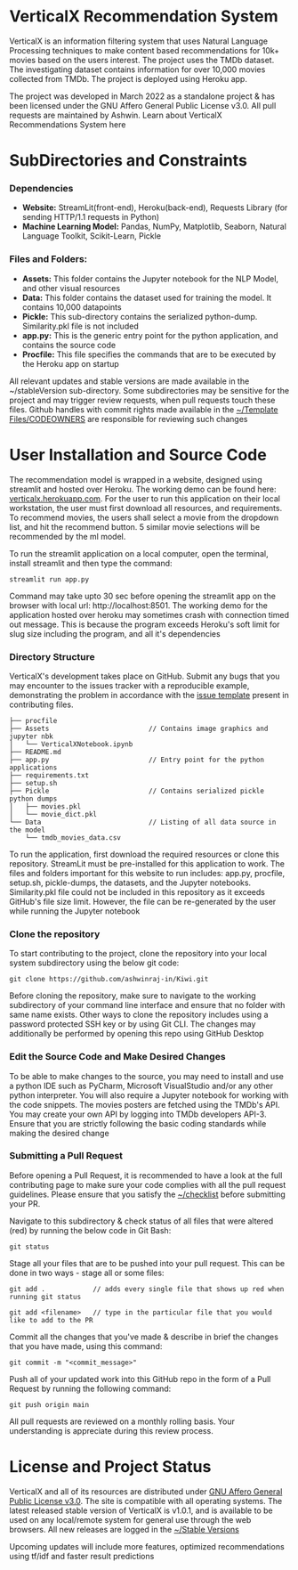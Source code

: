 # VerticalX Recommendation System

VerticalX is an information filtering system that uses Natural Language Processing techniques to make content based recommendations for 10k+ movies based on the users interest. 
The project uses the TMDb dataset. The investigating dataset contains information for over 10,000 movies collected from TMDb. The project is deployed using Heroku app.

The project was developed in March 2022 as a standalone project & has been licensed under the GNU Affero General Public License v3.0. All pull requests are maintained by Ashwin. Learn about VerticalX Recommendations System here

# SubDirectories and Constraints
### Dependencies
 - **Website:** StreamLit(front-end), Heroku(back-end), Requests Library (for sending HTTP/1.1 requests in Python)
 - **Machine Learning Model:** Pandas, NumPy, Matplotlib, Seaborn, Natural Language Toolkit, Scikit-Learn, Pickle

### Files and Folders:
- **Assets:** This folder contains the Jupyter notebook for the NLP Model, and other visual resources
- **Data:** This folder contains the dataset used for training the model. It contains 10,000 datapoints
- **Pickle:** This sub-directory contains the serialized python-dump. Similarity.pkl file is not included
- **app.py:** This is the generic entry point for the python application, and contains the source code 
- **Procfile:** This file specifies the commands that are to be executed by the Heroku app on startup

All relevant updates and stable versions are made available in the ~/stableVersion sub-directory. Some subdirectories may be sensitive for the project and may trigger 
review requests, when pull requests touch these files. Github handles with commit rights made available in the 
[~/Template Files/CODEOWNERS](https://github.com/ashwinraj-in/Kiwi/blob/main/Template%20Files/CODEOWNERS) are responsible for reviewing such changes

# User Installation and Source Code
The recommendation model is wrapped in a website, designed using streamlit and hosted over Heroku. The working demo can be found here: [verticalx.herokuapp.com](verticalx.herokuapp.com). 
For the user to run this application on their local workstation, the user must first download all resources, and requirements. To recommend  movies, the users shall  select a movie from the dropdown list, and hit the recommend button. 5 similar movie selections will be recommended by the ml model.

To run the streamlit application on a local computer, open the terminal, install streamlit and then type the command:
```
streamlit run app.py
```
Command may take upto 30 sec before opening the streamlit app on the browser with local url: http://localhost:8501. The working demo for the application hosted over heroku may sometimes crash with connection timed out message. This is because the program exceeds Heroku's soft limit for slug size including
the program, and all it's dependencies

### Directory Structure
VerticalX's development takes place on GitHub. Submit any bugs that you may encounter to the issues tracker with a reproducible example, demonstrating the problem in accordance with the [issue template]() present in contributing files.
    
    ├── procfile
    ├── Assets                         // Contains image graphics and jupyter nbk
    │   └── VerticalXNotebook.ipynb
    ├── README.md                     
    ├── app.py                         // Entry point for the python applications
    ├── requirements.txt
    ├── setup.sh
    ├── Pickle                         // Contains serialized pickle python dumps
    │   ├── movies.pkl                    
    │   └── movie_dict.pkl             
    └── Data                           // Listing of all data source in the model
        └── tmdb_movies_data.csv
                             
To run the application, first download the required resources or clone this repository. StreamLit must be pre-installed for this application to work. The files and folders important for this website to run includes: app.py, procfile, setup.sh, pickle-dumps, the  datasets, and the Jupyter notebooks. Similarity.pkl file could not be included in this repository as it exceeds GitHub's file size limit. However, the file can be re-generated by the user while running the Jupyter notebook


### Clone the repository
To start contributing to the project, clone the repository into your local system subdirectory using the below git code:
```
git clone https://github.com/ashwinraj-in/Kiwi.git
```
Before cloning the repository, make sure to navigate to the working subdirectory of your command line interface and ensure that no folder with same name exists. Other ways to clone the repository includes using a password protected SSH key or by using Git CLI. The changes may additionally be performed by opening this repo using GitHub Desktop

### Edit the Source Code and Make Desired Changes
To be able to make changes to the source, you may need to install and use a python IDE such as PyCharm, Microsoft VisualStudio and/or any other python interpreter. You will also require a Jupyter notebook  for working with the code snippets. The movies posters are fetched using the TMDb's API. You may create your own API by logging into TMDb developers API-3. Ensure that you are strictly following the basic coding standards while making the desired change

### Submitting a Pull Request
Before opening a Pull Request, it is recommended to have a look at the full contributing page to make sure your code complies with all the pull request guidelines. Please ensure that you satisfy the [~/checklist](https://github.com/ashwinraj-in/Kiwi/tree/main/Template%20Files/PULL_REQUEST_TEMPLATE) before submitting your PR.

Navigate to this subdirectory & check status of all files that were altered (red) by running the below code in Git Bash:
```
git status
```
Stage all your files that are to be pushed into your pull request. This can be done in two ways - stage all or some files:
```
git add .            // adds every single file that shows up red when running git status
```
```
git add <filename>   // type in the particular file that you would like to add to the PR
```

Commit all the changes that you've made & describe in brief the changes that you have made, using this command:
```
git commit -m "<commit_message>"
```
Push all of your updated work into this GitHub repo in the form of a Pull Request by running the following command:
```
git push origin main
```
All pull requests are reviewed on a monthly rolling basis. Your understanding is appreciate during this review process.

# License and Project Status
VerticalX and all of its resources are distributed under [GNU Affero General Public License v3.0](https://github.com/ashwinraj-in/VerticalX/blob/main/LICENSE). The site is compatible with all operating systems. The latest released stable version of VerticalX is v1.0.1, and is available to be used on any local/remote system for general use through the web browsers. All new releases are logged in the [~/Stable Versions](https://github.com/ashwinraj-in/Kiwi/tree/main/stableVersions)

Upcoming updates will include more features, optimized recommendations using tf/idf and faster result predictions
